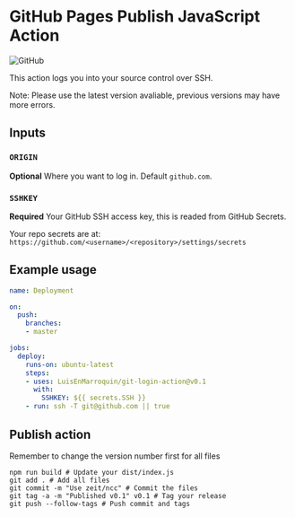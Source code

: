 # GitHub Pages Publish JavaScript Action

![GitHub](https://github.com/LuisEnMarroquin/git-login-action/workflows/Testing/badge.svg)

This action logs you into your source control over SSH.

Note: Please use the latest version avaliable, previous versions may have more errors.

## Inputs

### `ORIGIN`

**Optional** Where you want to log in. Default `github.com`.

### `SSHKEY`

**Required** Your GitHub SSH access key, this is readed from GitHub Secrets.

Your repo secrets are at: `https://github.com/<username>/<repository>/settings/secrets`

## Example usage

```yml
name: Deployment

on:
  push:
    branches:
    - master

jobs:
  deploy:
    runs-on: ubuntu-latest
    steps:
    - uses: LuisEnMarroquin/git-login-action@v0.1
      with:
        SSHKEY: ${{ secrets.SSH }}
    - run: ssh -T git@github.com || true
```

## Publish action

Remember to change the version number first for all files

```shell
npm run build # Update your dist/index.js
git add . # Add all files
git commit -m "Use zeit/ncc" # Commit the files
git tag -a -m "Published v0.1" v0.1 # Tag your release
git push --follow-tags # Push commit and tags
```
